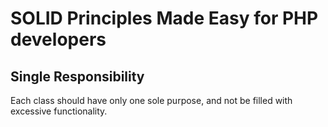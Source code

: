 # SOLID Principles Made Easy for PHP developers

## Single Responsibility

Each class should have only one sole purpose, and not be filled with excessive functionality.

